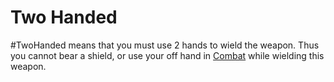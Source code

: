 # Two Handed

\#TwoHanded means that you must use 2 hands to wield the weapon.
Thus you cannot bear a shield, or use your off hand in [Combat](../../../../../Game%20Procedures/Combat.md) while wielding this weapon.
